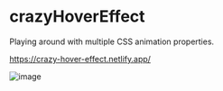 # crazyHoverEffect

Playing around with multiple CSS animation properties.

https://crazy-hover-effect.netlify.app/

![image](https://user-images.githubusercontent.com/72318958/184666159-9ac86e16-4a82-4d7c-b686-1a03ce93265a.png)
